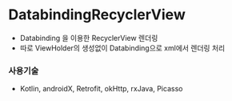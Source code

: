 # DatabindingRecyclerView
 - Databinding 을 이용한 RecyclerView 렌더링
 - 따로 ViewHolder의 생성없이 Databinding으로 xml에서 렌더링 처리
 
 
### 사용기술
 - Kotlin, androidX, Retrofit, okHttp, rxJava, Picasso
